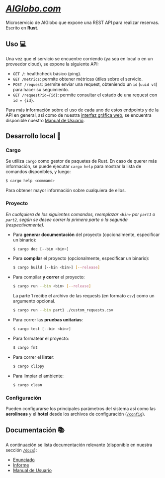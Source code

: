 # [_AlGlobo.com_](https://alglobo.herokuapp.com/)

Microservicio de AlGlobo que expone una REST API para realizar reservas. Escrito en **Rust**.

## Uso :computer:

Una vez que el servicio se encuentre corriendo (ya sea en local o en un proveedor cloud), se expone la siguiente API:

- `GET /`: healthcheck básico (ping).
- `GET /metrics`: permite obtener métricas útiles sobre el servicio.
- `POST /request`: permite enviar una request, obteniendo un `id` (`uuid v4`) para hacer su seguimiento.
- `GET /request?id={id}`: permite consultar el estado de una request con `id = {id}`.

Para más información sobre el uso de cada uno de estos endpoints y de la API en general, así como de nuestra [interfaz gráfica web](https://mauro7x.github.io/concurrentes/), se encuentra disponible nuestro [Manual de Usuario](./docs/ManualDeUsuario.pdf).

## Desarrollo local :wrench:

### Cargo

Se utiliza `cargo` como gestor de paquetes de Rust. En caso de querer más información, se puede ejecutar `cargo help` para mostrar la lista de comandos disponibles, y luego:

```bash
$ cargo help <command>
```

Para obtener mayor información sobre cualquiera de ellos.

### Proyecto

_En cualquiera de los siguientes comandos, reemplazar `<bin>` por `part1` o `part2`, según se desee correr la primera parte o la segunda (respectivamente)._

- Para **generar documentación** del proyecto (opcionalmente, especificar un binario):
  ```bash
  $ cargo doc [--bin <bin>]
  ```
- Para **compilar** el proyecto (opcionalmente, especificar un binario):
  ```bash
  $ cargo build [--bin <bin>] [--release]
  ```
- Para compilar **y correr** el proyecto:
  ```bash
  $ cargo run --bin <bin> [--release]
  ```
  La parte 1 recibe el archivo de las requests (en formato `csv`) como un argumento opcional.
  ```bash
  $ cargo run --bin part1 ./custom_requests.csv
  ```
- Para correr las **pruebas unitarias**:
  ```bash
  $ cargo test [--bin <bin>]
  ```
- Para formatear el proyecto:
  ```bash
  $ cargo fmt
  ```
- Para correr el **linter**:
  ```bash
  $ cargo clippy
  ```
- Para limpiar el ambiente:
  ```bash
  $ cargo clean
  ```

### Configuración

Pueden configurarse los principales parámetros del sistema así como las **aerolineas** y el **hotel** desde los archivos de configuración ([`/config`](./config)).

## Documentación :books:

A continuación se lista documentación relevante (disponible en nuestra sección [`/docs`](./docs)):

- [Enunciado](./docs/Enunciado.md)
- [Informe](./docs/Informe.pdf)
- [Manual de Usuario](./docs/ManualDeUsuario.pdf)
